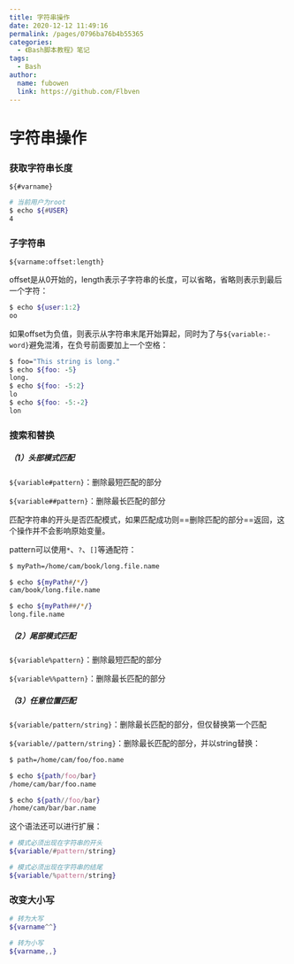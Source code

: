 ```yaml
---
title: 字符串操作
date: 2020-12-12 11:49:16
permalink: /pages/0796ba76b4b55365
categories:
  - 《Bash脚本教程》笔记
tags:
  - Bash
author:
  name: fubowen
  link: https://github.com/Flbven
---
```


# 字符串操作

### 获取字符串长度

`${#varname}`

```bash
# 当前用户为root
$ echo ${#USER}
4
```



### 子字符串

`${varname:offset:length}`

offset是从0开始的，length表示子字符串的长度，可以省略，省略则表示到最后一个字符：

```bash
$ echo ${user:1:2}
oo
```

如果offset为负值，则表示从字符串末尾开始算起，同时为了与`${variable:-word}`避免混淆，在负号前面要加上一个空格：

```bash
$ foo="This string is long."
$ echo ${foo: -5}
long.
$ echo ${foo: -5:2}
lo
$ echo ${foo: -5:-2}
lon
```



### 搜索和替换

##### （1）头部模式匹配

`${variable#pattern}`：删除最短匹配的部分

`${variable##pattern}`：删除最长匹配的部分

​	匹配字符串的开头是否匹配模式，如果匹配成功则==删除匹配的部分==返回，这个操作并不会影响原始变量。

pattern可以使用`*`、`?`、`[]`等通配符：

```bash
$ myPath=/home/cam/book/long.file.name

$ echo ${myPath#/*/}
cam/book/long.file.name

$ echo ${myPath##/*/}
long.file.name
```

##### （2）尾部模式匹配

 `${variable%pattern}`：删除最短匹配的部分

`${variable%%pattern}`：删除最长匹配的部分

##### （3）任意位置匹配

`${variable/pattern/string}`：删除最长匹配的部分，但仅替换第一个匹配

`${variable//pattern/string}`：删除最长匹配的部分，并以string替换：

```bash
$ path=/home/cam/foo/foo.name

$ echo ${path/foo/bar}
/home/cam/bar/foo.name

$ echo ${path//foo/bar}
/home/cam/bar/bar.name
```

这个语法还可以进行扩展：

```bash
# 模式必须出现在字符串的开头
${variable/#pattern/string}

# 模式必须出现在字符串的结尾
${variable/%pattern/string}
```



### 改变大小写

```bash
# 转为大写
${varname^^}

# 转为小写
${varname,,}
```



